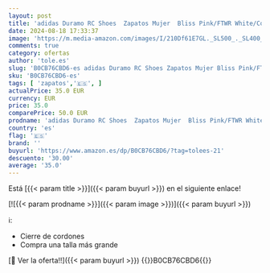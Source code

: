 ```yaml
---
layout: post
title: 'adidas Duramo RC Shoes  Zapatos Mujer  Bliss Pink/FTWR White/Core Black  40 EU'
date: 2024-08-18 17:33:37
image: 'https://m.media-amazon.com/images/I/210Df61E7GL._SL500_._SL400_.jpg'
comments: true
category: ofertas
author: 'tole.es'
slug: 'B0CB76CBD6-es adidas Duramo RC Shoes Zapatos Mujer Bliss Pink/FTWR...'
sku: 'B0CB76CBD6-es'
tags: [ 'zapatos','🇪🇸', ]
actualPrice: 35.0 EUR
currency: EUR
price: 35.0
comparePrice: 50.0 EUR
prodname: 'adidas Duramo RC Shoes  Zapatos Mujer  Bliss Pink/FTWR White/Core Black  40 EU'
country: 'es'
flag: '🇪🇸'
brand: ''
buyurl: 'https://www.amazon.es/dp/B0CB76CBD6/?tag=tolees-21'
descuento: '30.00'
average: '35.0'
---
```


Está [{{< param title >}}]({{< param buyurl >}}) en el siguiente enlace!

[![{{< param prodname >}}]({{< param image >}})]({{< param buyurl >}})

ℹ️:

- Cierre de cordones
- Compra una talla más grande

[🛒 Ver la oferta!!]({{< param buyurl >}})
{{<world>}}B0CB76CBD6{{</world>}}
